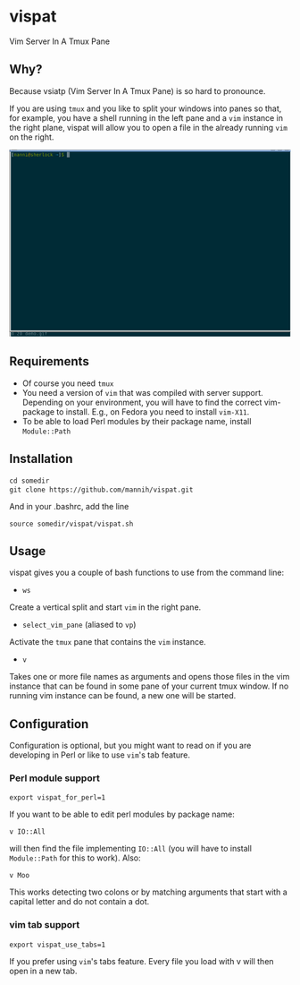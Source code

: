 # vispat

Vim Server In A Tmux Pane

## Why?

Because vsiatp (Vim Server In A Tmux Pane)
is so hard to pronounce.

If you are using `tmux` and you like to split your windows into panes
so that, for example, you have a shell running in the left pane and
a `vim` instance in the right plane, vispat will allow you to open a
file in the already running `vim` on the right.

![vispat demo](./demo.gif)

## Requirements

- Of course you need `tmux`
- You need a version of `vim` that was compiled with server support.
  Depending on your environment, you will have to find the correct
  vim-package to install. E.g., on Fedora you need to install `vim-X11`.
- To be able to load Perl modules by their package name, install
  `Module::Path`

## Installation

    cd somedir
    git clone https://github.com/mannih/vispat.git

And in your .bashrc, add the line

    source somedir/vispat/vispat.sh

## Usage

vispat gives you a couple of bash functions to use from the command
line:

- `ws`

Create a vertical split and start `vim` in the right pane.

- `select_vim_pane` (aliased to `vp`)

Activate the `tmux` pane that contains the `vim` instance.

- `v`

Takes one or more file names as arguments and opens those files in the
vim instance that can be found in some pane of your current tmux window.
If no running vim instance can be found, a new one will be started.

## Configuration

Configuration is optional, but you might want to read on if you are
developing in Perl or like to use `vim`'s tab feature.

### Perl module support

    export vispat_for_perl=1

If you want to be able to edit perl modules by package name:

    v IO::All

will then find the file implementing `IO::All` (you will have to install
`Module::Path` for this to work). Also:

    v Moo

This works detecting two colons or by matching arguments that start with
a capital letter and do not contain a dot.

### vim tab support

    export vispat_use_tabs=1

If you prefer using `vim`'s tabs feature. Every file you load with v will then
open in a new tab.


